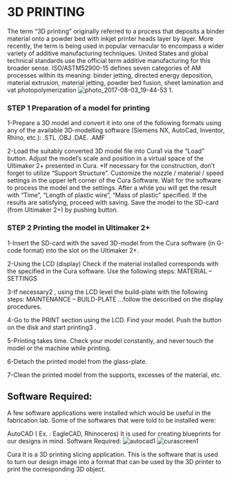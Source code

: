 # 3D PRINTING
The term “3D printing” originally referred to a process that deposits a binder material onto a powder bed with inkjet printer 
heads layer by layer. More recently, the term is being used in popular vernacular to encompass a wider variety of additive manufacturing
techniques. United States and global technical standards use the official term additive manufacturing for this broader sense. 
ISO/ASTM52900-15 defines seven categories of AM processes within its meaning: binder jetting, directed energy deposition, material 
extrusion, material jetting, powder bed fusion, sheet lamination and vat photopolymerization
![photo_2017-08-03_19-44-53 1](https://user-images.githubusercontent.com/31272035/30161365-39ca45e4-93e1-11e7-8d16-ec6e886e8e7c.jpg).



### STEP 1 Preparation of a model for printing

1-Prepare a 3D model and convert it into one of the following formats using any of the available 3D-modelling software (Siemens NX, 
AutoCad, Inventor, Rhino, etc.): .STL .OBJ .DAE. .AMF

2-Load the suitably converted 3D model file into Cura1 via the “Load” button. Adjust the model’s scale and position in a virtual 
space of the Ultimaker 2+ presented in Cura. *If necessary for the construction, don’t forget to utilize “Support Structure”.
Customize the nozzle / material / speed settings in the upper left corner of the Cura Software. Wait for the software to process
the model and the settings. After a while you will get the result with “Time”, “Length of plastic wire”, “Mass of plastic” specified.
If the results are satisfying, proceed with saving. Save the model to the SD-card (from Ultimaker 2+) by pushing button.

### STEP 2 Printing the model in Ultimaker 2+

1-Insert the SD-card with the saved 3D-model from the Cura software (in G-code format) into the slot on the Ultimaker 2+.

2-Using the LCD (display) Check if the material installed corresponds with the specified in the Cura software. Use the following
steps: MATERIAL – SETTINGS

3-If necessary2 , using the LCD level the build-plate with the following steps: MAINTENANCE – BUILD-PLATE …follow the described
on the display procedures.

4-Go to the PRINT section using the LCD. Find your model. Push the button on the disk and start printing3 .


5-Printing takes time. Check your model constantly, and never touch the model or the machine while printing.

6-Detach the printed model from the glass-plate.

7-Clean the printed model from the supports, excesses of the material, etc.
 
## Software Required:

A few software applications were installed which would be useful in the fabrication lab. Some of the softwares that were told to be installed were:

AutoCAD ( Ex. : EagleCAD, Rhinoceros) It is used for creating blueprints for our designs in mind.
Software Required:
![autocad1](https://user-images.githubusercontent.com/31272035/30161492-d8dcb414-93e1-11e7-8e1e-a8d076591836.png)
![curascreen1](https://user-images.githubusercontent.com/31272035/30161539-0cf67da2-93e2-11e7-85da-0a4f20cc90ec.png)

Cura It is a 3D printing slicing application. This is the software that is used to turn our design image into a format 
that can be used by the 3D printer to print the corresponding 3D object.
